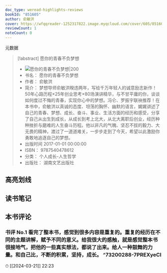 ```yaml
---
doc_type: weread-highlights-reviews
bookId: "851605"
author: 俞敏洪
cover: https://wfqqreader-1252317822.image.myqcloud.com/cover/605/851605/t7_851605.jpg
reviewCount: 1
noteCount: 0
---
```

 元数据

> [!abstract] 愿你的青春不负梦想
> - ![ 愿你的青春不负梦想|200](https://wfqqreader-1252317822.image.myqcloud.com/cover/605/851605/t7_851605.jpg)
> - 书名： 愿你的青春不负梦想
> - 作者： 俞敏洪
> - 简介： 梦想导师俞敏洪暌违两年，写给千万年轻人的诚意励志新作！50年心路历程×25年创业思考×80场演讲精华，与不甘平庸的你，谈谈如何度过不悔的青春，实现你心中的梦想。冯仑、罗振宇联袂推荐！在本书中，俞敏洪以真诚的态度、坦荡的胸怀、幽默的语言，娓娓讲述了自己的青春、梦想、成长、奋斗、事业、生活方面的经历和感受，分享了自己从出生到成长，从成长到考上北大，从北大离职后创业，经历种种挫折与磨难的人生奋斗历程。他以非凡的气魄、坚忍不拔的毅力、大无畏的精神，渡过了一道道难关，一步步走到了今天，希望以此激励你勇敢地追逐自己的梦想。
> - 出版时间 2017-01-01 00:00:00
> - ISBN： 9787540478612
> - 分类： 个人成长-人生哲学
> - 出版社： 湖南文艺出版社

## 高亮划线

## 读书笔记

## 本书评论

### 书评 No.1 看完了整本书，感觉到很多内容是重复的。重复的经历在不同的主题讲解，赋予不同的意义。给我很大的感触，就是感觉整本书很接地气，把他的一些真实想法，都说了出来。给人一种鼓舞的力量。和自己比，不断的积累，坚持，成长。 ^73200288-7PREXyeCI
⏱ [[2024-03-21]]  22:23
